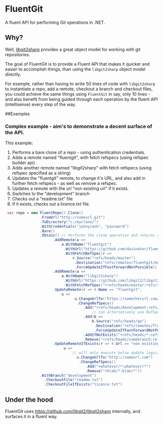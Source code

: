 # FluentGit
A fluent API for performing Git operations in .NET.

## Why?

Well, [libgit2sharp](https://github.com/libgit2/libgit2sharp) provides a great object model for working with git repositories.

The goal of FluentGit is to provide a Fluent API that makes it quicker and easier to accomplish things, than using the `libgit2sharp` object model directly.

For example, rather than having to write 50 lines of code with `libgit2sharp` to instantiate a repo, add a remote, checkout a branch and checkout files, you could achieve the same things using `FluentGit` in say, only 10 lines - and also benefit from being guided through each operation by the fluent API (intellisense) every step of the way.

##Examples

### Complex example - aim's to demonstrate a decent surface of the API.

This example:

1. Performs a bare clone of a repo - using authentication credentials.
2. Adds a remote named "fluentgit", with fetch refspecs (using refspec builder api)
3. Adds another remote named "libgit2sharp" with fetch refspecs (using refspec specified as a string)
4. Updates the "fluentgit" remote, to change it's URL, and also add in further fetch refspecs - as well as remove a refspec.
5. Updates a remote with the url "non existing url" if it exists.
6. Switches to the "development" branch
5. Checks out a "readme.txt" file
6. If it exists, checks out a licence.txt file.

``` csharp
 var repo = new FluentRepo().Clone()
                .FromUrl("http://someurl.git")
                .ToDirectory("c:/myclone/")
                .WithCredentials("johnycash", "password")
                .Bare()
                .Obtain() // Performs the clone operation and returns an instance of the fluent repo builder.
                      .AddRemote(a =>
                          a.WithName("fluentgit")
                           .WithUrl("https://github.com/dazinator/fluentgit.git")
                           .WithFetchRefSpec(r =>
                               r.Source("refs/heads/master")
                                .Destination("refs/remotes/fluentgit/master")
                                .ForceUpdateIfFastForwardNotPossible()))
                      .AddRemote(a =>
                          a.WithName("libgit2sharp")
                           .WithUrl("https://github.com/libgit2/libgit2sharp.git")
                           .WithFetchRefSpec("+refs/heads/master:refs/remotes/libgit2sharp/master"))
                      .UpdateRemote(r => r.Name == "fluentgit",
                          u =>
                                u.ChangeUrlTo("https://sometherurl.com/fluentgit/fluentgit.git")
                                 .ChangeRefSpecs()
                                    .Add("+refs/heads/development:refs/remotes/fluentgit/development")
                                        // can alternatively use RefSpecBuilder to build refspec strings:
                                    .Add(b =>
                                        b.Source("refs/heads/qa")
                                         .Destination("refs/remotes/fluentgit/qa")
                                         .ForceUpdateIfFastForwardNotPossible())
                                    .AddIfNotExists("+refs/heads/*:refs/remotes/fluentgit/*")
                                    .Remove("+refs/heads/somebranch:refs/remotes/somebranch"))
                      .UpdateRemoteIfExists(r => r.Url == "non existing url",
                           u =>
                               // will only execute below update logic, if the remote in question exists.
                                 u.ChangeUrlTo("http://someurl.com")
                                  .ChangeRefSpecs()
                                     .Add("+whatever/*:whatever/*")
                                     .Remove("+blah/*:blah/*"))
                .WithBranch("development")
                  .CheckoutFile("readme.txt")
                  .CheckoutFileIfExists("licence.txt")
```

## Under the hood

FluentGit uses https://github.com/libgit2/libgit2sharp internally, and surfaces it in a fluent way. 










